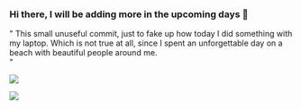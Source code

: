 ### Hi there, I will be adding more in the upcoming days 👋

"
This small unuseful commit, just to fake up how today I did something with my laptop.
Which is not true at all, since I spent an unforgettable day on a beach with beautiful people around me.  
"

<a href="https://github.com/antonkomarev/github-profile-views-counter">
    <img src="https://komarev.com/ghpvc/?username=antonkomarev">
</a>

![](https://github.com/robimalco/robimalco/blob/master/32765410_10215885653635191_5883101474547826688_o.jpg)

